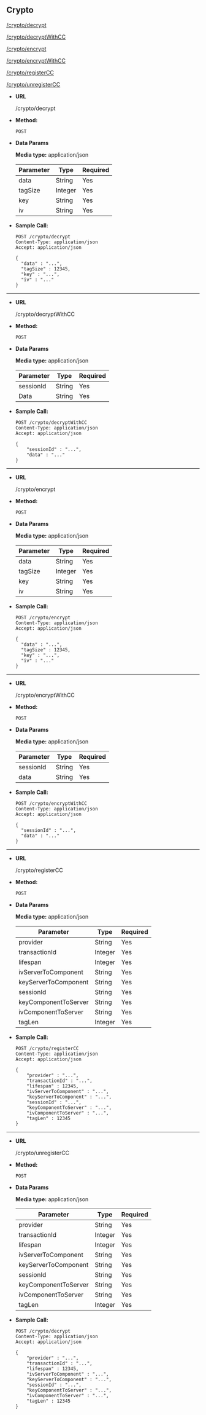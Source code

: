 **Crypto**
----
[/crypto/decrypt](#decrypt)

[/crypto/decryptWithCC](#decryptWithCC)

[/crypto/encrypt](#encrypt)

[/crypto/encryptWithCC](#encryptWithCC)

[/crypto/registerCC](#registerCC)

[/crypto/unregisterCC](#unregisterCC)

<a name="decrypt"></a>
* **URL**

  /crypto/decrypt

* **Method:**

  `POST`

* **Data Params**

    **Media type:** application/json

    | Parameter | Type | Required |
    | --- | --- | --- |
    | data | String | Yes |
    | tagSize | Integer | Yes |
    | key | String | Yes |
    | iv | String | Yes |

* **Sample Call:**

    ``` shell
    POST /crypto/decrypt
    Content-Type: application/json
    Accept: application/json

    {
      "data" : "...",
      "tagSize" : 12345,
      "key" : "...",
      "iv" : "..."
    }
    ```

---

<a name="decryptWithCC"></a>
* **URL**

  /crypto/decryptWithCC

* **Method:**

  `POST`

* **Data Params**

    **Media type:** application/json

    | Parameter | Type | Required |
    | --- | --- | --- |
    | sessionId | String | Yes |
    | Data | String | Yes |

* **Sample Call:**

    ``` shell
    POST /crypto/decryptWithCC
    Content-Type: application/json
    Accept: application/json

    {
        "sessionId" : "...",
        "data" : "..."
    }
    ```
---

<a name="encrypt"></a>
* **URL**

  /crypto/encrypt

* **Method:**

  `POST`

* **Data Params**

    **Media type:** application/json

    | Parameter | Type | Required |
    | --- | --- | --- |
    | data | String | Yes |
    | tagSize | Integer | Yes |
    | key | String | Yes |
    | iv | String | Yes |

* **Sample Call:**

    ``` shell
    POST /crypto/encrypt
    Content-Type: application/json
    Accept: application/json

    {
      "data" : "...",
      "tagSize" : 12345,
      "key" : "...",
      "iv" : "..."
    }
    ```
---

<a name="encryptWithCC"></a>
* **URL**

  /crypto/encryptWithCC

* **Method:**

  `POST`

* **Data Params**

    **Media type:** application/json

    | Parameter | Type | Required |
    | --- | --- | --- |
    | sessionId | String | Yes |
    | data | String | Yes |

* **Sample Call:**

    ``` shell
    POST /crypto/encryptWithCC
    Content-Type: application/json
    Accept: application/json

    {  
      "sessionId" : "...",
      "data" : "..."
    }
    ```
---

<a name="registerCC"></a>
* **URL**

  /crypto/registerCC

* **Method:**

  `POST`

* **Data Params**

    **Media type:** application/json

    | Parameter | Type | Required |
    | --- | --- | --- |
    | provider | String | Yes |
    | transactionId | Integer | Yes |
    | lifespan | Integer | Yes |
    | ivServerToComponent | String | Yes |
    | keyServerToComponent | String | Yes |
    | sessionId | String | Yes |
    | keyComponentToServer | String | Yes |
    | ivComponentToServer | String | Yes |
    | tagLen | Integer | Yes |

* **Sample Call:**

    ``` shell
    POST /crypto/registerCC
    Content-Type: application/json
    Accept: application/json

    {
        "provider" : "...",
        "transactionId" : "...",
        "lifespan" : 12345,
        "ivServerToComponent" : "...",
        "keyServerToComponent" : "...",
        "sessionId" : "...",
        "keyComponentToServer" : "...",
        "ivComponentToServer" : "...",
        "tagLen" : 12345
    }
    ```
---

<a name="unregisterCC"></a>
* **URL**

  /crypto/unregisterCC

* **Method:**

  `POST`

* **Data Params**

    **Media type:** application/json

    | Parameter | Type | Required |
    | --- | --- | --- |
    | provider | String | Yes |
    | transactionId | Integer | Yes |
    | lifespan | Integer | Yes |
    | ivServerToComponent | String | Yes |
    | keyServerToComponent | String | Yes |
    | sessionId | String | Yes |
    | keyComponentToServer | String | Yes |
    | ivComponentToServer | String | Yes |
    | tagLen | Integer | Yes ||

* **Sample Call:**

    ``` shell
    POST /crypto/decrypt
    Content-Type: application/json
    Accept: application/json

    {
        "provider" : "...",
        "transactionId" : "...",
        "lifespan" : 12345,
        "ivServerToComponent" : "...",
        "keyServerToComponent" : "...",
        "sessionId" : "...",
        "keyComponentToServer" : "...",
        "ivComponentToServer" : "...",
        "tagLen" : 12345
    }
    ```
